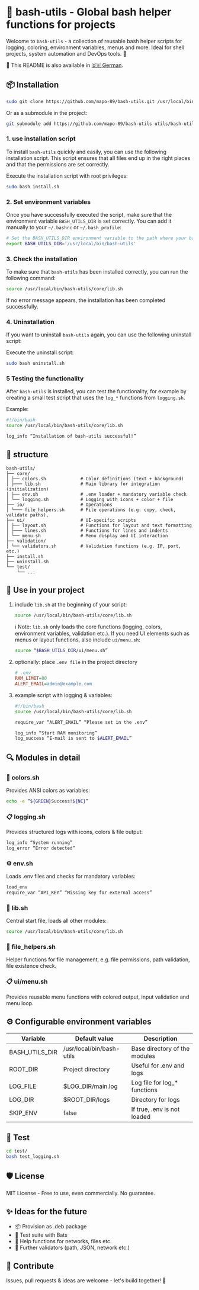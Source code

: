 # 🧰 bash-utils - Global bash helper functions for projects

Welcome to `bash-utils` - a collection of reusable bash helper scripts for logging, coloring, environment variables, menus and more. Ideal for shell projects, system automation and DevOps tools. 🚀

📖 This README is also available in [🇩🇪 German](README.de.md).

## 📦 Installation

```bash
sudo git clone https://github.com/mapo-89/bash-utils.git /usr/local/bin/bash-utils
```

Or as a submodule in the project:

```bash
git submodule add https://github.com/mapo-89/bash-utils utils/bash-utils
```

### 1. use **installation script**

To install `bash-utils` quickly and easily, you can use the following installation script. This script ensures that all files end up in the right places and that the permissions are set correctly.

Execute the installation script with root privileges:

```bash
sudo bash install.sh
```

### 2. **Set environment variables**

Once you have successfully executed the script, make sure that the environment variable `BASH_UTILS_DIR` is set correctly. You can add it manually to your `~/.bashrc` or `~/.bash_profile`:

```bash
# Set the BASH_UTILS_DIR environment variable to the path where your bash-utils are located.
export BASH_UTILS_DIR='/usr/local/bin/bash-utils'
```

### 3. **Check the installation**

To make sure that `bash-utils` has been installed correctly, you can run the following command:

```bash
source /usr/local/bin/bash-utils/core/lib.sh
```

If no error message appears, the installation has been completed successfully.

### 4. **Uninstallation**
If you want to uninstall `bash-utils` again, you can use the following uninstall script:

Execute the uninstall script:

```bash
sudo bash uninstall.sh
```

### 5 **Testing the functionality**
After `bash-utils` is installed, you can test the functionality, for example by creating a small test script that uses the `log_*` functions from `logging.sh`.

Example:

```bash
#!/bin/bash
source /usr/local/bin/bash-utils/core/lib.sh

log_info “Installation of bash-utils successful!”
```

## 📁 structure
```
bash-utils/
├── core/
│ ├── colors.sh             # Color definitions (text + background)
│ ├─── lib.sh               # Main library for integration (initialization)
│ ├── env.sh                # .env loader + mandatory variable check
│ └── logging.sh            # Logging with icons + color + file
├── io/                     # Operations
│ └─── file_helpers.sh      # File operations (e.g. copy, check, validate paths),
├── ui/                     # UI-specific scripts
│ ├── layout.sh             # Functions for layout and text formatting
│ ├─── lines.sh             # Functions for lines and indents
│ └── menu.sh               # Menu display and UI interaction
├── validation/
│ └── validators.sh         # Validation functions (e.g. IP, port, etc.)
├── install.sh
├── uninstall.sh
└── test/
    └── ...
```

## 🚀 Use in your project
1. include `lib.sh` at the beginning of your script:
    ```bash
    source /usr/local/bin/bash-utils/core/lib.sh
    ```
    ℹ️ Note: `lib.sh` only loads the core functions (logging, colors, environment variables, validation etc.).
    If you need UI elements such as menus or layout functions, also include `ui/menu.sh`:
     ```bash
    source “$BASH_UTILS_DIR/ui/menu.sh”
    ```
2. optionally: place `.env file` in the project directory
    ```ini
    # .env
    RAM_LIMIT=80
    ALERT_EMAIL=admin@example.com
    ```
3. example script with logging & variables:
    ```bash
    #!/bin/bash
    source /usr/local/bin/bash-utils/core/lib.sh

    require_var “ALERT_EMAIL” “Please set in the .env”

    log_info “Start RAM monitoring”
    log_success “E-mail is sent to $ALERT_EMAIL”
    ```


## 🔍 Modules in detail

### 🎨 colors.sh
Provides ANSI colors as variables:
```bash
echo -e “${GREEN}Success!${NC}”
```

### 📋 logging.sh
Provides structured logs with icons, colors & file output:
```bash
log_info “System running”
log_error “Error detected”
```

### ⚙ env.sh
Loads .env files and checks for mandatory variables:
```bash
load_env
require_var “API_KEY” “Missing key for external access”
```

### 🧩 lib.sh
Central start file, loads all other modules:
```bash
source /usr/local/bin/bash-utils/core/lib.sh
```

### 🧩 file_helpers.sh
Helper functions for file management, e.g. file permissions, path validation, file existence check.

### 📋 ui/menu.sh
Provides reusable menu functions with colored output, input validation and menu loop.

## ⚙ Configurable environment variables

| Variable        | Default value                     | Description                                   |
|-----------------|-----------------------------------|-----------------------------------------------|
| BASH_UTILS_DIR  | /usr/local/bin/bash-utils         | Base directory of the modules                 |
| ROOT_DIR        | Project directory                 | Useful for .env and logs                      |
| LOG_FILE        | $LOG_DIR/main.log                 | Log file for log_* functions                  |
| LOG_DIR         | $ROOT_DIR/logs                    | Directory for logs                            |
| SKIP_ENV        | false                             | If true, .env is not loaded                   |

## 🧪 Test
```bash
cd test/
bash test_logging.sh
```

## 🛡 License
MIT License - Free to use, even commercially. No guarantee.

## ✨ Ideas for the future
- 📦 Provision as .deb package
- 🧪 Test suite with Bats
- 🧠 Help functions for networks, files etc.
- 🔐 Further validators (path, JSON, network etc.)

## 🤝 Contribute
Issues, pull requests & ideas are welcome - let's build together! 🚀